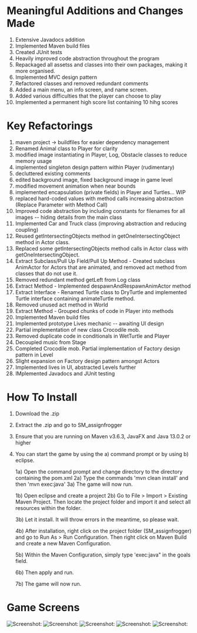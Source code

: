 # Meaningful Additions and Changes Made

1. Extensive Javadocs addition
2. Implemented Maven build files
3. Created JUnit tests 
4. Heavily improved code abstraction throughout the program
5. Repackaged all assetss and classes into their own packages, making it more organised.
6. Implemented MVC design pattern
7. Refactored classes and removed redundant comments
8. Added a main menu, an info screen, and name screen.
9. Added various difficulties that the player can choose to play
10. Implemented a permanent high score list containing 10 hihg scores

# Key Refactorings

1. maven project -> buildfiles for easier dependency management
2. Renamed Animal class to Player for clarity 
3. modified image instantiating in Player, Log, Obstacle classes to reduce memory usage
4. implemented singleton design pattern within Player (rudimentary)
5. decluttered existing comments
6. edited background image, fixed background image in game level
7. modified movement animation when near bounds
8. implemented encapsulation (private fields) in Player and Turtles... WIP
9. replaced hard-coded values with method calls increasing abstraction (Replace Parameter with Method Call)
10. Improved code abstraction by including constants for filenames for all images -- hiding details from the main class
11. Implemented Car and Truck class (improving abstraction and reducing coupling)
12. Reused getIntersectingObjects method in getOneIntersectingObject method in Actor class.
13. Replaced some getIntersectingObjects method calls in Actor class with getOneIntersectingObject.
14. Extract Subclass/Pull Up Field/Pull Up Method - Created subclass AnimActor for Actors that are animated, and removed act method from classes that do not use it.
15. Removed redundant method getLeft from Log class
16. Extract Method - Implemented despawnAndRespawnAnimActor method
17. Extract Interface - Renamed Turtle class to DryTurtle and implemented Turtle interface containing animateTurtle method.
18. Removed unused act method in World
19. Extract Method - Grouped chunks of code in Player into methods
20. Implemented Maven build files
21. Implemented prototype Lives mechanic -- awaiting UI design
22. Partial implementation of new class Crocodile mob.
23. Removed duplicate code in conditionals in WetTurtle and Player
23. Decoupled music from Stage
24. Completed Crocodile mob. Partial implementation of Factory design pattern in Level
25. Slight expansion on Factory design pattern amongst Actors
26. Implemented lives in UI, abstracted Levels further
27. IMplemented Javadocs and JUnit testing


# How To Install

1. Download the .zip
2. Extract the .zip and go to SM_assignfrogger
3. Ensure that you are running on Maven v3.6.3, JavaFX  and
Java 13.0.2 or higher
4. You can start the game by using the a) command prompt or by using b) eclipse.   
    
    1a) Open the command prompt and change directory to the directory containing the pom.xml
    2a) Type the commands 'mvn clean install' and then 'mvn exec:java'
    3a) The game will now run.
    
    1b) Open eclipse and create a project 
    2b) Go to File > Import > Existing Maven Project. Then locate the project folder and import it and select all resources within the folder.
    
    3b) Let it install. It will throw errors in the meantime, so please wait.
    
    4b) After installation, right click on the project folder (SM_assignfrogger) and go to Run As > Run Configuration. Then right click on Maven Build and create a new Maven Configuration. 
    
    5b) Within the Maven Configuration, simply type 'exec:java" in the goals field.
    
    6b) Then apply and run.
    
    7b) The game will now run.

# Game Screens

![Screenshot:](/READMEassets/mainMenu.png?raw=true "main menu")
![Screenshot:](/READMEassets/infoScreen.png?raw=true "info screen")
![Screenshot:](/READMEassets/userScreen.png?raw=true "user screen")
![Screenshot:](/READMEassets/levelScreen.png?raw=true "level screen")
![Screenshot:](/READMEassets/gameOverScreen.png?raw=true "game over screen")